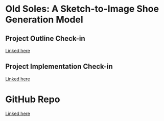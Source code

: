 # Old Soles: A Sketch-to-Image Shoe Generation Model

## Project Outline Check-in

[Linked here](https://docs.google.com/document/d/1pk6Gl9mutzbuFB_78uMcLt0uHBq7WysORxHC1dP49AY/edit?usp=sharing)

## Project Implementation Check-in

[Linked here](https://docs.google.com/document/d/1ti-9ZYgwjS3oaPVPsfPN5xFMnBolydUJ5htayVB_Igk/edit?usp=sharing)

# GitHub Repo

[Linked here](https://github.com/samsalseda/old-soles)
